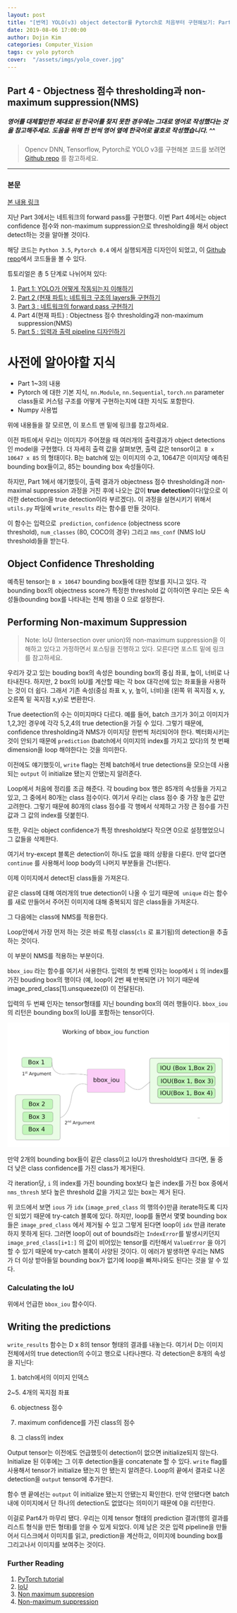 ```yaml
---
layout: post
title: "[번역] YOLO(v3) object detector를 Pytorch로 처음부터 구현해보기: Part4"
date: 2019-08-06 17:00:00
author: Dojin Kim
categories: Computer_Vision
tags: cv yolo pytorch
cover:  "/assets/imgs/yolo_cover.jpg"
---
```



## Part 4 - Objectness 점수 thresholding과 non-maximum suppression(NMS)


##### 영어를 대체할만한 제대로 된 한국어를 찾지 못한 경우에는 그대로 영어로 작성했다는 것을 참고해주세요. 도움을 위해 한 번씩 영어 옆에 한국어로 괄호로 작성했습니다. *^^*

> Opencv DNN, Tensorflow, Pytorch로 YOLO v3를 구현해본 코드를 보려면 [Github repo](https://github.com/dojinkimm/Object_Detection_Video_DNN_Tensorflow_Pytorch) 를 참고하세요.

---

### 본문

[본 내용 링크](https://blog.paperspace.com/how-to-implement-a-yolo-v3-object-detector-from-scratch-in-pytorch-part-4/)

지난 Part 3에서는 네트워크의 forward pass를 구현했다. 이번 Part 4에서는 object confidence 점수와 non-maximum suppression으로 thresholding을 해서 object detect하는 것을 알아볼 것이다. 

해당 코드는 `Python 3.5`, `Pytorch 0.4` 에서 실행되게끔 디자인이 되었고, 이 [Github repo](https://github.com/ayooshkathuria/YOLO_v3_tutorial_from_scratch)에서 코드들을 볼 수 있다.

튜토리얼은 총 5 단계로 나뉘어져 있다:

1. [Part 1: YOLO가 어떻게 작동되는지 이해하기](https://dojinkimm.github.io/computer_vision/2019/07/31/yolo-part1.html)
2. [Part 2 (현재 파트): 네트워크 구조의 layers들 구현하기](https://dojinkimm.github.io/computer_vision/2019/08/01/yolo-part2.html)
3. [Part 3 : 네트워크의 forward pass 구현하기](https://dojinkimm.github.io/computer_vision/2019/08/05/yolo-part3.html)
4. Part 4(현재 파트) : Objectness 점수 thresholding과 non-maximum suppression(NMS)
5. [Part 5 : 입력과 출력 pipeline 디자인하기](https://dojinkimm.github.io/computer_vision/2019/08/07/yolo-part5.html)

# 사전에 알아야할 지식

- Part 1~3의 내용
- Pytorch 에 대한 기본 지식, `nn.Module`, `nn.Sequential`, `torch.nn` parameter class들로 커스텀 구조를 어떻게 구현하는지에 대한 지식도 포함한다.
- Numpy 사용법

위에 내용들을 잘 모르면, 이 포스트 맨 밑에 링크를 참고하세요.

이전 파트에서 우리는 이미지가 주어졌을 때 여러개의 출력결과가 object detections인 model을 구현했다. 더 자세히 출력 값을 살펴보면, 출력 값은 tensor이고  `B x 10647 x 85` 의 형태이다. B는 batch에 있는 이미지의 수고, 10647은 이미지당 예측된 bounding box들이고, 85는 bounding box 속성들이다.

하지만,  Part 1에서 얘기했듯이, 출력 결과가 objectness 점수 thresholding과 non-maximal suppression 과정을 거친 후에 나오는 값이 **true detection**이다(앞으로 이러한 detection을 true detection이라 부르겠다)**.** 이 과정을 실현시키기 위해서 `utils.py` 파일에 `write_results` 라는 함수를 만들 것이다. 

<script src="https://gist.github.com/dojinkimm/95937005cf52449aebb200570e67ad59.js"></script>

이 함수는 입력으로  `prediction`, `confidence` (objectness score threshold), `num_classes` (80, COCO의 경우) 그리고 `nms_conf` (NMS IoU threshold)들을 받는다. 

## **Object Confidence Thresholding**

예측된 tensor는 `B x 10647` bounding box들에 대한 정보를 지니고 있다. 각 bounding box의 objectness score가 특정한 threshold 값 이하이면 우리는 모든 속성들(bounding box를 나타내는 전체 행)을 0 으로 설정한다.

<script src="https://gist.github.com/dojinkimm/0b91bff2367d488746efe615b93dc85e.js"></script>

## **Performing Non-maximum Suppression**

> Note: IoU (Intersection over union)와 non-maximum suppression을 이해하고 있다고 가정하면서 포스팅을 진행하고 있다. 모른다면 포스트 밑에 링크를 참고하세요.

우리가 갖고 있는 bouding box의 속성은 bounding box의 중심 좌표, 높이, 너비로 나타내진다. 하지만, 2 box의 IoU를 계산할 때는 각 box 대각선에 있는 좌표들을 사용하는 것이 더 쉽다. 그래서 기존 속성(중심 좌표 x, y, 높이, 너비)을 (왼쪽 위 꼭지점 x, y, 오른쪽 밑 꼭지점 x,y)로 변환한다. 

<script src="https://gist.github.com/dojinkimm/4ca6f5e01b3a2be0784395e204e1e9d6.js"></script>

True deetection의 수는 이미지마다 다르다. 예를 들어, batch 크기가 3이고 이미지가 1,2,3인 경우에 각각 5,2,4의 true detection을 가질 수 있다. 그렇기 때문에, confidence thresholding과 NMS가 이미지당 한번씩 처리되어야 한다. 벡터화시키는 것이 안되기 때문에 `prediction` (batch에서 이미지의 index를 가지고 있다)의 첫 번째 dimension을 loop 해야한다는 것을 의미한다.

<script src="https://gist.github.com/dojinkimm/1931bf5025cb2b071a4f020db93b5acf.js"></script>
 
이전에도 얘기했듯이, `write` flag는 전체 batch에서 true detections을 모으는데 사용되는 `output` 이 initialize 됐는지 안됐는지 알려준다. 

Loop에서 처음에 정리를 조금 해준다. 각 bouding box 행은 85개의 속성들을 가지고 있고, 그 중에서 80개는 class 점수이다. 여기서 우리는 class 점수 중 가장 높은 값만 고려한다. 그렇기 때문에 80개의 class 점수를 각 행에서 삭제하고 가장 큰 점수를 가진 값과 그 값의 index를 덧붙힌다.

<script src="https://gist.github.com/dojinkimm/5a2bdbb8e84285c3f84e510cb6ec3d5f.js"></script>

또한, 우리는 object confidence가 특정 threshold보다 작으면 0으로 설정했었으니 그 값들을 삭제한다. 

<script src="https://gist.github.com/dojinkimm/050e4b7e7b077b7a0f10274ac1362191.js"></script>

여기서 try-except 블록은 detection이 하나도 없을 때의 상황을 다룬다. 만약 없다면 `continue` 를 사용해서 loop body의 나머지 부분들을 건너뛴다. 

이제 이미지에서 detect된 class들을 가져온다.

<script src="https://gist.github.com/dojinkimm/9bfce0697a620279d3ec1d3f107be8ba.js"></script>


같은 class에 대해 여러개의 true detection이 나올 수 있기 때문에  `unique` 라는 함수를 새로 만들어서 주어진 이미지에 대해 중복되지 않은 class들을 가져온다. 

<script src="https://gist.github.com/dojinkimm/9d8a11fbd82acfe633dba75e5b1a4075.js"></script>

그 다음에는 class에 NMS를 적용한다. 

<script src="https://gist.github.com/dojinkimm/d12297e39e51bbb3e26720650a379314.js"></script>

Loop안에서 가장 먼저 하는 것은 바로 특정 class(`cls` 로 표기됨)의 detection을 추출하는 것이다.

<script src="https://gist.github.com/dojinkimm/81481e3a46fd1dc2aaf58c31214bf2ab.js"></script>

이 부분이 NMS를 적용하는 부분이다.

<script src="https://gist.github.com/dojinkimm/78cbc7506d46120a1289506b12bba98e.js"></script>

`bbox_iou` 라는 함수를 여기서 사용한다. 입력의 첫 번째 인자는 loop에서 `i` 의 index를 가진 bouding box의 행이다 (예, loop이 2번 째 반복되면 i가 1이기 때문에 image_pred_class[1].unsqueeze(0) 이 전달된다).

입력의 두 번째 인자는 tensor형태를 지닌 bounding box의 여러 행들이다. `bbox_iou`의 리턴은 bounding box의 IoU를 포함하는 tensor이다. 

<img src="/assets/imgs/yolo/yolo_part4_1.png"/>

만약 2개의 bounding box들이 같은 class이고 IoU가 threshold보다 크다면, 둘 중 더 낮은 class confidence를 가진 class가 제거된다.

각 iteration당, `i` 의 index를 가진 bounding box보다 높은 index를 가진 box 중에서 `nms_thresh` 보다 높은 threshold 값을 가지고 있는 box는 제거 된다. 

위 코드에서 보면 `ious` 가 `idx` (`image_pred_class` 의 행의수)만큼 iterate하도록 디자인 되었기 때문에 try-catch 블록에 있다. 하지만, loop를 돌면서 몇몇 bounding box들은 `image_pred_class` 에서 제거될 수 있고 그렇게 된다면 loop이 `idx` 만큼 iterate하지 못하게 된다. 그러면 loop이 out of bounds라는 `IndexError`를 발생시키던지 `image_pred_class[i+1:]` 의 값이 비어있는 tensor를 리턴해서 `ValueError` 을 야기할 수 있기 때문에 try-catch 블록이 사양된 것이다. 이 에러가 발생하면 우리는 NMS가 더 이상 받아들일 bounding box가 없기에 loop을 빠져나와도 된다는 것을 알 수 있다. 

### **Calculating the IoU**

위에서 언급한 `bbox_iou` 함수이다.

<script src="https://gist.github.com/dojinkimm/2e9f6e5c320edf78d476e7a09b75a99a.js"></script>

## **Writing the predictions**

`write_results` 함수는 D x 8의 tensor 형태의 결과를 내놓는다. 여기서 D는 이미지 전체에서의 true detection의 수이고 행으로 나타나잰다. 각 detection은 8개의 속성을 지닌다: 

 1. batch에서의 이미지 인덱스

 2~5. 4개의 꼭지점 좌표

 6. objectness 점수

 7. maximum confidence를 가진 class의 점수

 8. 그 class의 index

Output tensor는 이전에도 언급했듯이 detection이 없으면 initialize되지 않는다. Initialize 된 이후에는 그 이후 detection들을 concatenate 할 수 있다. `write` flag를 사용해서 tensor가 initialize 됐는지 안 됐는지 알려준다. Loop의 끝에서 결과로 나온 detection을 `output` tensor에 추가한다. 

<script src="https://gist.github.com/dojinkimm/8c883d62516d4312d34c39bb8a8f2238.js"></script>

함수 맨 끝에선는 `output` 이 initialize 됐는지 안됐는지 확인한다. 만약 안됐다면 batch내에 이미지에서 단 하나의 detection도 없었다는 의미이기 때문에 0을 리턴한다.

<script src="https://gist.github.com/dojinkimm/d02fabd86002ab1073f3907b33986ee8.js"></script>

이걸로 Part4가 마무리 됐다. 우리는 이제 tensor 형태의 prediction 결과(행의 결과를 리스트 형식을 만든 형태)를 얻을 수 있게 되었다. 이제 남은 것은 입력 pipeline을 만들어서 디스크에서 이미지를 읽고, prediction을 계산하고, 이미지에 bounding box를 그리고나서 이미지를 보여주는 것이다.

### **Further Reading**

1. [PyTorch tutorial](http://pytorch.org/tutorials/beginner/deep_learning_60min_blitz.html)
2. [IoU](https://www.youtube.com/watch?v=DNEm4fJ-rto)
3. [Non maximum suppresion](https://www.youtube.com/watch?v=A46HZGR5fMw)
4. [Non-maximum suppression](https://www.google.co.in/search?q=NMS+python&oq=NMS+python+&aqs=chrome..69i57j35i39.2657j0j7&sourceid=chrome&ie=UTF-8)